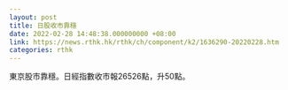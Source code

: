 ```yaml
---
layout: post
title: 日股收市靠穩
date: 2022-02-28 14:48:38.000000000 +08:00
link: https://news.rthk.hk/rthk/ch/component/k2/1636290-20220228.htm
categories: rthk
---
```


東京股市靠穩。日經指數收市報26526點，升50點。
